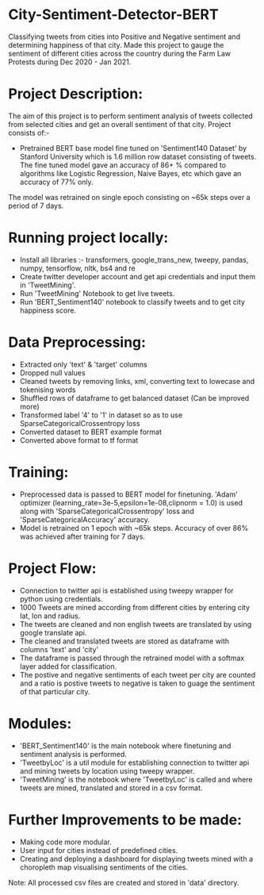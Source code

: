 # City-Sentiment-Detector-BERT
Classifying tweets from cities into Positive and Negative sentiment and determining happiness of that city. Made this project to gauge the sentiment of different cities across the country during the Farm Law Protests during Dec 2020 - Jan 2021.

# Project Description:
The aim of this project is to perform sentiment analysis of tweets collected from selected cities and get an overall sentiment of that city.
Project consists of:-
- Pretrained BERT base model fine tuned on 'Sentiment140 Dataset' by Stanford University which is 1.6 million row dataset consisting of tweets.
The fine tuned model gave an accuracy of 86+ % compared to algorithms like Logistic Regression, Naive Bayes, etc which gave an accuracy of 77% only.

The model was retrained on single epoch consisting on ~65k steps over a period of 7 days.

# Running project locally:
- Install all libraries :- transformers, google_trans_new, tweepy, pandas, numpy, tensorflow, nltk, bs4 and re
- Create twitter developer account and get api credentials and input them in 'TweetMining'.
- Run 'TweetMining' Notebook to get live tweets.
- Run 'BERT_Sentiment140' notebook to classify tweets and to get city happiness score.

# Data Preprocessing:
- Extracted only 'text' & 'target' columns
- Dropped null values
- Cleaned tweets by removing links, xml, converting text to lowecase and tokenising words
- Shuffled rows of dataframe to get balanced dataset (Can be improved more)
- Transformed label '4' to '1' in dataset so as to use SparseCategoricalCrossentropy loss
- Converted dataset to BERT example format
- Converted above format to tf format

# Training:
- Preprocessed data is passed to BERT model for finetuning. 'Adam' optimizer (learning_rate=3e-5,epsilon=1e-08,clipnorm = 1.0) is used along with 'SparseCategoricalCrossentropy' loss and 'SparseCategoricalAccuracy' accuracy.
- Model is retrained on 1 epoch with ~65k steps. Accuracy of over 86% was achieved after training for 7 days.

# Project Flow:
- Connection to twitter api is established using tweepy wrapper for python using credentials.
- 1000 Tweets are mined according from different cities by entering city lat, lon and radius.
- The tweets are cleaned and non english tweets are translated by using google translate api.
- The cleaned and translated tweets are stored as dataframe with columns 'text' and 'city'
- The dataframe is passed through the retrained model with a softmax layer added for classification.
- The postive and negative sentiments of each tweet per city are counted and a ratio is postive tweets to negative is taken to guage the sentiment of that particular city.

# Modules:
- 'BERT_Sentiment140' is the main notebook where finetuning and sentiment analysis is performed.
- 'TweetbyLoc' is a util module for establishing connection to twitter api and mining tweets by location using tweepy wrapper.
- 'TweetMining' is the notebook where 'TweetbyLoc' is called and where tweets are mined, translated and stored in a csv format.

# Further Improvements to be made:
- Making code more modular.
- User input for cities instead of predefined cities.
- Creating and deploying a dashboard for displaying tweets mined with a choropleth map visualising sentiments of the cities.

Note: All processed csv files are created and stored in 'data' directory.


